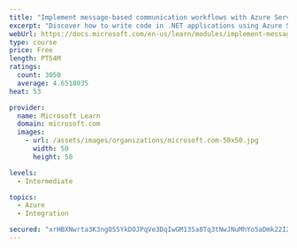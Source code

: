```yaml
---
title: "Implement message-based communication workflows with Azure Service Bus"
excerpt: "Discover how to write code in .NET applications using Azure Service Bus for communications that can handle high demand, low bandwidth, and hardware failures."
webUrl: https://docs.microsoft.com/en-us/learn/modules/implement-message-workflows-with-service-bus/
type: course
price: Free
length: PT54M
ratings:
  count: 3050
  average: 4.6518035
heat: 53

provider:
  name: Microsoft Learn
  domain: microsoft.com
  images:
    - url: /assets/images/organizations/microsoft.com-50x50.jpg
      width: 50
      height: 50

levels:
  - Intermediate

topics:
  - Azure
  - Integration

secured: "xrHBXNwrta3K3ngOS5YkDOJPqVe3DqIwGM13Sa8Tq3tNwJNuMhYo5aDmk22I2Ivp9fOQKp2bjuD30p3r0KUJnc6de/O567iTZUCMhDY7FuKgvoxBZ8VHYX8Z/pO5a2lnKBxI5TT43Ef/BvaO7XEPNxvLAiJ+FVpBYUMSMjqlR0yXjGeY3nqMvbo3IbcE9Qwech8v/ZuZMdcLJwvYMDRX4sBObdWCpw76/dfpVlrU94HjTJ5MPTsNEG+gfJQgAMi4OSVlaCePLo9E4Qgy5MjooMbJztZTe2f+1dD13jFkn4b0YhQXetdJectWVI4rK1SZtEQklTtzpYJ1j7/Z+bLgq+go5aEgsBJcVluAN6RC9nvmEsYKYneL76yo8z4y73bGCD1X+TIBdo7ITYEoAtc+AtT92hpwOne/8i93s2JmHGg=;bPePZ9tzF5IfOaHhuyi+NQ=="
---
```


